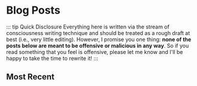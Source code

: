 # Blog Posts

::: tip Quick Disclosure
Everything here is written via the stream of consciousness writing technique and should be treated as a rough draft at best (i.e., very little editing). However, I promise you one thing:  **none of the posts below are meant to be offensive or malicious in any way**. So if you read something that you feel is offensive, please let me know and I'll be happy to take the time to rewrite it!
:::

## Most Recent

<BlogPostList :list="$site.pages" />
